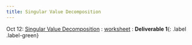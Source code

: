 ```yaml
---
title: Singular Value Decomposition
---
```


Oct 12: [Singular Value Decomposition](#) 
  : [worksheet](#) 
    : **Deliverable 1**{: .label .label-green}